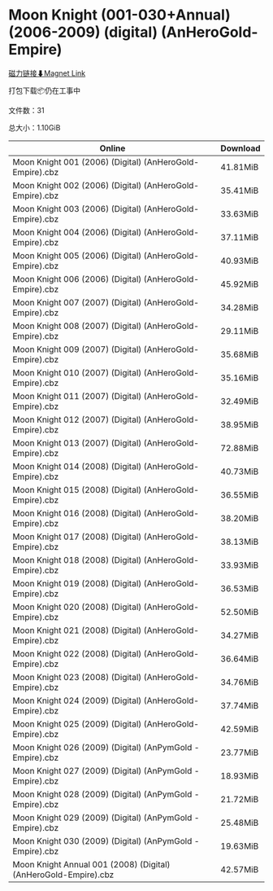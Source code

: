 # Moon Knight (001-030+Annual) (2006-2009) (digital) (AnHeroGold-Empire)

[磁力链接⬇Magnet Link](magnet:?xt=urn:btih:e49cd63f9496adfd36df21b8029c40f60f163f54&dn=Moon%20Knight%20%28001-030%2BAnnual%29%20%282006-2009%29%20%28digital%29%20%28AnHeroGold-Empire%29)

打包下载📦仍在工事中

文件数：31

总大小：1.10GiB

Online | Download
--- | ---
Moon Knight 001 (2006) (Digital) (AnHeroGold-Empire).cbz | 41.81MiB
Moon Knight 002 (2006) (Digital) (AnHeroGold-Empire).cbz | 35.41MiB
Moon Knight 003 (2006) (Digital) (AnHeroGold-Empire).cbz | 33.63MiB
Moon Knight 004 (2006) (Digital) (AnHeroGold-Empire).cbz | 37.11MiB
Moon Knight 005 (2006) (Digital) (AnHeroGold-Empire).cbz | 40.93MiB
Moon Knight 006 (2006) (Digital) (AnHeroGold-Empire).cbz | 45.92MiB
Moon Knight 007 (2007) (Digital) (AnHeroGold-Empire).cbz | 34.28MiB
Moon Knight 008 (2007) (Digital) (AnHeroGold-Empire).cbz | 29.11MiB
Moon Knight 009 (2007) (Digital) (AnHeroGold-Empire).cbz | 35.68MiB
Moon Knight 010 (2007) (Digital) (AnHeroGold-Empire).cbz | 35.16MiB
Moon Knight 011 (2007) (Digital) (AnHeroGold-Empire).cbz | 32.49MiB
Moon Knight 012 (2007) (Digital) (AnHeroGold-Empire).cbz | 38.95MiB
Moon Knight 013 (2007) (Digital) (AnHeroGold-Empire).cbz | 72.88MiB
Moon Knight 014 (2008) (Digital) (AnHeroGold-Empire).cbz | 40.73MiB
Moon Knight 015 (2008) (Digital) (AnHeroGold-Empire).cbz | 36.55MiB
Moon Knight 016 (2008) (Digital) (AnHeroGold-Empire).cbz | 38.20MiB
Moon Knight 017 (2008) (Digital) (AnHeroGold-Empire).cbz | 38.13MiB
Moon Knight 018 (2008) (Digital) (AnHeroGold-Empire).cbz | 33.93MiB
Moon Knight 019 (2008) (Digital) (AnHeroGold-Empire).cbz | 36.53MiB
Moon Knight 020 (2008) (Digital) (AnHeroGold-Empire).cbz | 52.50MiB
Moon Knight 021 (2008) (Digital) (AnHeroGold-Empire).cbz | 34.27MiB
Moon Knight 022 (2008) (Digital) (AnHeroGold-Empire).cbz | 36.64MiB
Moon Knight 023 (2008) (Digital) (AnHeroGold-Empire).cbz | 34.76MiB
Moon Knight 024 (2009) (Digital) (AnHeroGold-Empire).cbz | 37.74MiB
Moon Knight 025 (2009) (Digital) (AnHeroGold-Empire).cbz | 42.59MiB
Moon Knight 026 (2009) (Digital) (AnPymGold - Empire).cbz | 23.77MiB
Moon Knight 027 (2009) (Digital) (AnPymGold - Empire).cbz | 18.93MiB
Moon Knight 028 (2009) (Digital) (AnPymGold - Empire).cbz | 21.72MiB
Moon Knight 029 (2009) (Digital) (AnPymGold - Empire).cbz | 25.48MiB
Moon Knight 030 (2009) (Digital) (AnPymGold - Empire).cbz | 19.63MiB
Moon Knight Annual 001 (2008) (Digital) (AnHeroGold-Empire).cbz | 42.57MiB